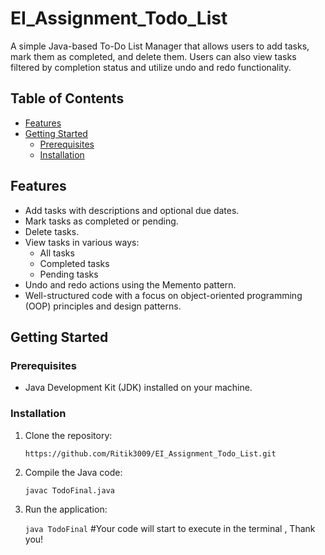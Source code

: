 # EI_Assignment_Todo_List

A simple Java-based To-Do List Manager that allows users to add tasks, mark them as completed, and delete them. Users can also view tasks filtered by completion status and utilize undo and redo functionality.

## Table of Contents

- [Features](#features)
- [Getting Started](#getting-started)
  - [Prerequisites](#prerequisites)
  - [Installation](#installation)


## Features

- Add tasks with descriptions and optional due dates.
- Mark tasks as completed or pending.
- Delete tasks.
- View tasks in various ways:
  - All tasks
  - Completed tasks
  - Pending tasks
- Undo and redo actions using the Memento pattern.
- Well-structured code with a focus on object-oriented programming (OOP) principles and design patterns.

## Getting Started

### Prerequisites

- Java Development Kit (JDK) installed on your machine.

### Installation

1. Clone the repository:

   ```sh
   https://github.com/Ritik3009/EI_Assignment_Todo_List.git

2. Compile the Java code:

   `javac TodoFinal.java`

3. Run the application:

   `java TodoFinal`
#Your code will start to execute in the terminal , Thank you!
